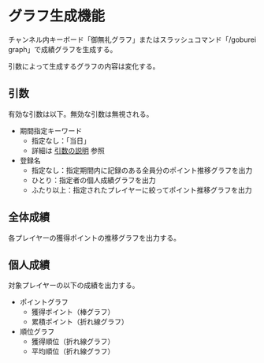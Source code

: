 # グラフ生成機能

チャンネル内キーボード「御無礼グラフ」またはスラッシュコマンド「/goburei graph」で成績グラフを生成する。

引数によって生成するグラフの内容は変化する。

## 引数

有効な引数は以下。無効な引数は無視される。

- 期間指定キーワード
  - 指定なし：「当日」
  - 詳細は [引数の説明](argument_keyword.md) 参照
- 登録名
  - 指定なし：指定期間内に記録のある全員分のポイント推移グラフを出力
  - ひとり：指定者の個人成績グラフを出力
  - ふたり以上：指定されたプレイヤーに絞ってポイント推移グラフを出力

## 全体成績

各プレイヤーの獲得ポイントの推移グラフを出力する。

## 個人成績

対象プレイヤーの以下の成績を出力する。

- ポイントグラフ
  - 獲得ポイント（棒グラフ）
  - 累積ポイント（折れ線グラフ）
- 順位グラフ
  - 獲得順位（折れ線グラフ）
  - 平均順位（折れ線グラフ）
